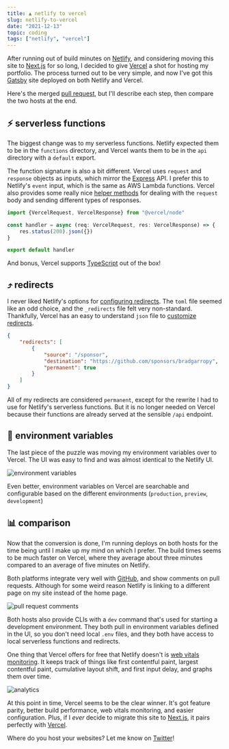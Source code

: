 ```yaml
---
title: ▲ netlify to vercel
slug: netlify-to-vercel
date: "2021-12-13"
topic: coding
tags: ["netlify", "vercel"]
---
```


After running out of build minutes on [Netlify][netlify], and considering moving this site to [Next.js][next] for so long, I decided to give [Vercel][vercel] a shot for hosting my portfolio. The process turned out to be very simple, and now I've got this [Gatsby][gatsby] site deployed on both Netlify and Vercel.

Here's the merged [pull request][pr], but I'll describe each step, then compare the two hosts at the end.

## ⚡ serverless functions

The biggest change was to my serverless functions. Netlify expected them to be in the `functions` directory, and Vercel wants them to be in the `api` directory with a `default` export.

The function signature is also a bit different. Vercel uses `request` and `response` objects as inputs, which mirror the [Express][express] API. I prefer this to Netlify's `event` input, which is the same as AWS Lambda functions. Vercel also provides some really nice [helper methods][helpers] for dealing with the `request` body and sending different types of responses.

```typescript
import {VercelRequest, VercelResponse} from "@vercel/node"

const handler = async (req: VercelRequest, res: VercelResponse) => {
    res.status(200).json({})
}

export default handler
```

And bonus, Vercel supports [TypeScript][typescript] out of the box!

## ⤴️ redirects

I never liked Netlify's options for [configuring redirects][netlify-redirects]. The `toml` file seemed like an odd choice, and the `_redirects` file felt very non-standard. Thankfully, Vercel has an easy to understand `json` file to [customize redirects][vercel-redirects].

```json
{
    "redirects": [
        {
            "source": "/sponsor",
            "destination": "https://github.com/sponsors/bradgarropy",
            "permanent": true
        }
    ]
}
```

All of my redirects are considered `permanent`, except for the rewrite I had to use for Netlify's serverless functions. But it is no longer needed on Vercel because their functions are already served at the sensible `/api` endpoint.

## 🌳 environment variables

The last piece of the puzzle was moving my environment variables over to Vercel. The UI was easy to find and was almost identical to the Netlify UI.

![environment variables][environment-variables]

Even better, environment variables on Vercel are searchable and configurable based on the different environments (`production`, `preview`, `development`)

## 📊 comparison

Now that the conversion is done, I'm running deploys on both hosts for the time being until I make up my mind on which I prefer. The build times seems to be much faster on Vercel, where they average about three minutes compared to an average of five minutes on Netlify.

Both platforms integrate very well with [GitHub][github], and show comments on pull requests. Although for some weird reason Netlify is linking to a different page on my site instead of the home page.

![pull request comments][pr-comments]

Both hosts also provide CLIs with a `dev` command that's used for starting a development environment. They both pull in environment variables defined in the UI, so you don't need local `.env` files, and they both have access to local serverless functions and redirects.

One thing that Vercel offers for free that Netlify doesn't is [web vitals monitoring][web-vitals]. It keeps track of things like first contentful paint, largest contentful paint, cumulative layout shift, and first input delay, and graphs them over time.

![analytics][analytics]

At this point in time, Vercel seems to be the clear winner. It's got feature parity, better build performance, web vitals monitoring, and easier configuration. Plus, if I _ever_ decide to migrate this site to [Next.js][next], it pairs perfectly with [Vercel][vercel].

Where do you host your websites? Let me know on [Twitter][twitter]!

[pr]: https://github.com/bradgarropy/bradgarropy.com/pull/258
[netlify]: https://www.netlify.com
[vercel]: https://vercel.com
[next]: https://nextjs.org
[gatsby]: https://www.gatsbyjs.org
[helpers]: https://vercel.com/docs/runtimes#official-runtimes/node-js/node-js-request-and-response-objects/node-js-helpers
[typescript]: https://www.typescriptlang.org
[netlify-redirects]: https://docs.netlify.com/routing/redirects
[vercel-redirects]: https://vercel.com/docs/cli#project-configuration/redirects
[environment-variables]: https://res.cloudinary.com/bradgarropy/image/upload/bradgarropy.com/posts/environment-variables.png
[pr-comments]: https://res.cloudinary.com/bradgarropy/image/upload/bradgarropy.com/posts/pr-comments.png
[analytics]: https://res.cloudinary.com/bradgarropy/image/upload/bradgarropy.com/posts/analytics.png
[github]: https://github.com
[web-vitals]: https://vercel.com/bradgarropy/bradgarropy/analytics
[twitter]: https://twitter.com/bradgarropy
[express]: https://expressjs.com

